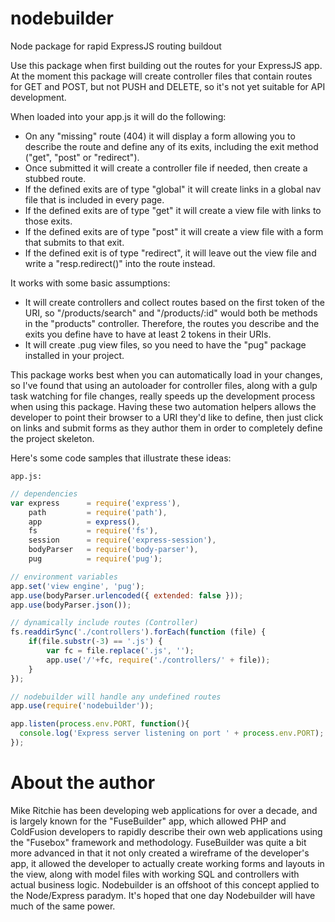 # nodebuilder
Node package for rapid ExpressJS routing buildout

Use this package when first building out the routes for your ExpressJS app. At the moment this package will create controller files that contain routes for GET and POST, but not PUSH and DELETE, so it's not yet suitable for API development. 

When loaded into your app.js it will do the following:

* On any "missing" route (404) it will display a form allowing you to describe the route and define any of its exits, including the exit method ("get", "post" or "redirect").
* Once submitted it will create a controller file if needed, then create a stubbed route.
* If the defined exits are of type "global" it will create links in a global nav file that is included in every page.
* If the defined exits are of type "get" it will create a view file with links to those exits.
* If the defined exits are of type "post" it will create a view file with a form that submits to that exit.
* If the defined exit is of type "redirect", it will leave out the view file and write a "resp.redirect()" into the route instead.

It works with some basic assumptions:

* It will create controllers and collect routes based on the first token of the URI, so "/products/search" and "/products/:id" would both be methods in the "products" controller. Therefore, the routes you describe and the exits you define have to have at least 2 tokens in their URIs.
* It will create .pug view files, so you need to have the "pug" package installed in your project.

This package works best when you can automatically load in your changes, so I've found that using an autoloader for controller files, along with a gulp task watching for file changes, really speeds up the development process when using this package. Having these two automation helpers allows the developer to point their browser to a URI they'd like to define, then just click on links and submit forms as they author them in order to completely define the project skeleton.

Here's some code samples that illustrate these ideas:

`app.js:`

```javascript
// dependencies
var express      = require('express'),
	path         = require('path'),
	app          = express(),
	fs           = require('fs'),
	session      = require('express-session'),
	bodyParser   = require('body-parser'),
	pug          = require('pug');

// environment variables
app.set('view engine', 'pug');
app.use(bodyParser.urlencoded({ extended: false }));
app.use(bodyParser.json());

// dynamically include routes (Controller)
fs.readdirSync('./controllers').forEach(function (file) {
	if(file.substr(-3) == '.js') {
		var fc = file.replace('.js', '');
		app.use('/'+fc, require('./controllers/' + file));
	}
});

// nodebuilder will handle any undefined routes
app.use(require('nodebuilder'));

app.listen(process.env.PORT, function(){
  console.log('Express server listening on port ' + process.env.PORT);
});
```

# About the author
Mike Ritchie has been developing web applications for over a decade, and is largely known for the "FuseBuilder" app, which allowed PHP and ColdFusion developers to rapidly describe their own web applications using the "Fusebox" framework and methodology. FuseBuilder was quite a bit more advanced in that it not only created a wireframe of the developer's app, it allowed the developer to actually create working forms and layouts in the view, along with model files with working SQL and controllers with actual business logic. Nodebuilder is an offshoot of this concept applied to the Node/Express paradym. It's hoped that one day Nodebuilder will have much of the same power.
